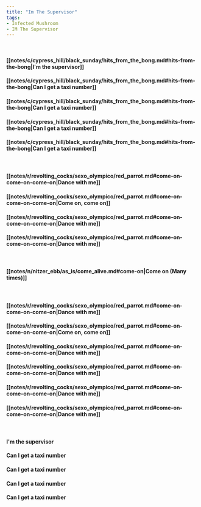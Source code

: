 ```yaml
---
title: "Im The Supervisor"
tags:
- Infected Mushroom
- IM The Supervisor
---
```

&nbsp;
#### [[notes/c/cypress_hill/black_sunday/hits_from_the_bong.md#hits-from-the-bong|I'm the supervisor]]
#### [[notes/c/cypress_hill/black_sunday/hits_from_the_bong.md#hits-from-the-bong|Can I get a taxi number]]
#### [[notes/c/cypress_hill/black_sunday/hits_from_the_bong.md#hits-from-the-bong|Can I get a taxi number]]
#### [[notes/c/cypress_hill/black_sunday/hits_from_the_bong.md#hits-from-the-bong|Can I get a taxi number]]
#### [[notes/c/cypress_hill/black_sunday/hits_from_the_bong.md#hits-from-the-bong|Can I get a taxi number]]
&nbsp;
#### [[notes/r/revolting_cocks/sexo_olympico/red_parrot.md#come-on-come-on-come-on|Dance with me]]
#### [[notes/r/revolting_cocks/sexo_olympico/red_parrot.md#come-on-come-on-come-on|Come on, come on]]
#### [[notes/r/revolting_cocks/sexo_olympico/red_parrot.md#come-on-come-on-come-on|Dance with me]]
#### [[notes/r/revolting_cocks/sexo_olympico/red_parrot.md#come-on-come-on-come-on|Dance with me]]
&nbsp;
#### [[notes/n/nitzer_ebb/as_is/come_alive.md#come-on|Come on (Many times)]]
&nbsp;
#### [[notes/r/revolting_cocks/sexo_olympico/red_parrot.md#come-on-come-on-come-on|Dance with me]]
#### [[notes/r/revolting_cocks/sexo_olympico/red_parrot.md#come-on-come-on-come-on|Come on, come on]]
#### [[notes/r/revolting_cocks/sexo_olympico/red_parrot.md#come-on-come-on-come-on|Dance with me]]
#### [[notes/r/revolting_cocks/sexo_olympico/red_parrot.md#come-on-come-on-come-on|Dance with me]]
#### [[notes/r/revolting_cocks/sexo_olympico/red_parrot.md#come-on-come-on-come-on|Dance with me]]
#### [[notes/r/revolting_cocks/sexo_olympico/red_parrot.md#come-on-come-on-come-on|Dance with me]]
&nbsp;
#### I'm the supervisor
#### Can I get a taxi number
#### Can I get a taxi number
#### Can I get a taxi number
#### Can I get a taxi number
